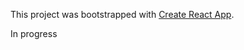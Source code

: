 This project was bootstrapped with [Create React App](https://github.com/facebook/create-react-app).

In progress

